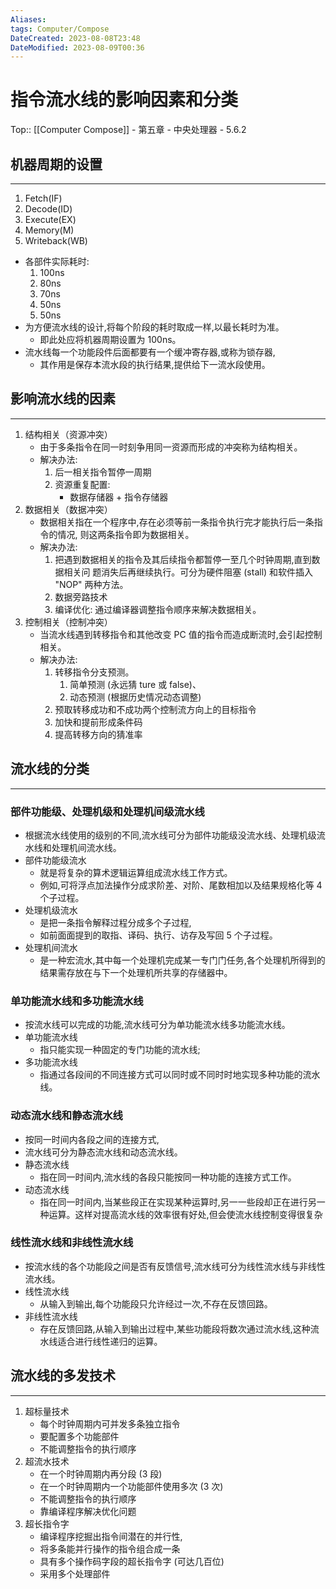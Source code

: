 ```yaml
---
Aliases: 
tags: Computer/Compose 
DateCreated: 2023-08-08T23:48
DateModified: 2023-08-09T00:36
---
```

# 指令流水线的影响因素和分类

Top:: [[Computer Compose]] - 第五章 - 中央处理器 - 5.6.2

## 机器周期的设置
---
1. Fetch(IF)
2. Decode(ID)
3. Execute(EX)
4. Memory(M)
5. Writeback(WB)

- 各部件实际耗时:
	1. 100ns
	2. 80ns
	3. 70ns
	4. 50ns
	5. 50ns
- 为方便流水线的设计,将每个阶段的耗时取成一样,以最长耗时为准。
	- 即此处应将机器周期设置为 100ns。
- 流水线每一个功能段件后面都要有一个缓冲寄存器,或称为锁存器,
	- 其作用是保存本流水段的执行结果,提供给下一流水段使用。

## 影响流水线的因素
---
1. 结构相关（资源冲突）
	- 由于多条指令在同一时刻争用同一资源而形成的冲突称为结构相关。
	- 解决办法:
		1. 后一相关指令暂停一周期
		2. 资源重复配置:
			- 数据存储器 + 指令存储器
2. 数据相关（数据冲突）
	- 数据相关指在一个程序中,存在必须等前一条指令执行完才能执行后一条指令的情况, 则这两条指令即为数据相关。
	- 解决办法:
		1. 把遇到数据相关的指令及其后续指令都暂停一至几个时钟周期,直到数据相关问 题消失后再继续执行。可分为硬件阻塞 (stall) 和软件插入 "NOP" 两种方法。
		2. 数据旁路技术
		3. 编译优化: 通过编译器调整指令顺序来解决数据相关。
3. 控制相关（控制冲突）
	  - 当流水线遇到转移指令和其他改变 PC 值的指令而造成断流时,会引起控制相关。
	  - 解决办法:
		  1. 转移指令分支预测。
			  1. 简单预测 (永远猜 ture 或 false)、
			  2. 动态预测 (根据历史情况动态调整)
		  2. 预取转移成功和不成功两个控制流方向上的目标指令
		  3. 加快和提前形成条件码
		  4. 提高转移方向的猜准率

## 流水线的分类
---
### 部件功能级、处理机级和处理机间级流水线

- 根据流水线使用的级别的不同,流水线可分为部件功能级没流水线、处理机级流水线和处理机间流水线。
- 部件功能级流水
	- 就是将复杂的算术逻辑运算组成流水线工作方式。
	- 例如,可将浮点加法操作分成求阶差、对阶、尾数相加以及结果规格化等 4 个子过程。
- 处理机级流水
	- 是把一条指令解释过程分成多个子过程,
	- 如前面面提到的取指、译码、执行、访存及写回 5 个子过程。
- 处理机间流水
	- 是一种宏流水,其中每一个处理机完成某一专门门任务,各个处理机所得到的结果需存放在与下一个处理机所共享的存储器中。
 
### 单功能流水线和多功能流水线

- 按流水线可以完成的功能,流水线可分为单功能流水线多功能流水线。
- 单功能流水线
	- 指只能实现一种固定的专门功能的流水线;
- 多功能流水线
	- 指通过各段间的不同连接方式可以同时或不同时时地实现多种功能的流水线。
 
### 动态流水线和静态流水线

- 按同一时间内各段之间的连接方式,
- 流水线可分为静态流水线和动态流水线。
- 静态流水线
	- 指在同一时间内,流水线的各段只能按同一种功能的连接方式工作。
- 动态流水线
	- 指在同一时间内,当某些段正在实现某种运算时,另一一些段却正在进行另一种运算。这样对提高流水线的效率很有好处,但会使流水线控制变得很复杂
### 线性流水线和非线性流水线

- 按流水线的各个功能段之间是否有反馈信号,流水线可分为线性流水线与非线性流水线。
- 线性流水线
	- 从输入到输出,每个功能段只允许经过一次,不存在反馈回路。
- 非线性流水线
	- 存在反馈回路,从输入到输出过程中,某些功能段将数次通过流水线,这种流水线适合进行线性递归的运算。

## 流水线的多发技术
---
1. 超标量技术
	- 每个时钟周期内可并发多条独立指令
	- 要配置多个功能部件
	- 不能调整指令的执行顺序
2. 超流水技术
	- 在一个时钟周期内再分段 (3 段)
	- 在一个时钟周期内一个功能部件使用多次 (3 次)
	- 不能调整指令的执行顺序
	- 靠编译程序解决优化问题
3. 超长指令字
	- 编译程序挖掘出指令间潜在的并行性,
	- 将多条能并行操作的指令组合成一条
	- 具有多个操作码字段的超长指令字 (可达几百位)
	- 采用多个处理部件

